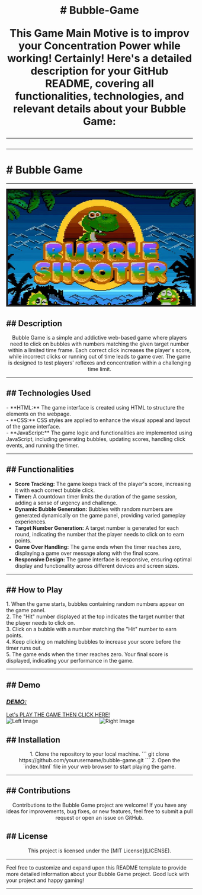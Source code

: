 <h1><center><b># Bubble-Game</b></center>
<p align="center">
This Game Main Motive is to improv your Concentration Power while working!
Certainly! Here's a detailed description for your GitHub README, covering all functionalities, technologies, and relevant details about your Bubble Game:

---
</p>
<hr>
<h1># Bubble Game</h1>
<hr color="red" width="100%">
<p align="center">
  <img src="images/banner.jpg" alt="Banner" width="820px" border="4">
</p>



<h2><b>## Description</b></h2>

<p align="center">
Bubble Game is a simple and addictive web-based game where players need to click on bubbles with numbers matching the given target number within a limited time frame. Each correct click increases the player's score, while incorrect clicks or running out of time leads to game over. The game is designed to test players' reflexes and concentration within a challenging time limit.
</p>
<hr color="yellow" width="100%">
<h2><b>## Technologies Used</b></h2>

<p>
- **HTML:** The game interface is created using HTML to structure the elements on the webpage.<br>
- **CSS:** CSS styles are applied to enhance the visual appeal and layout of the game interface.<br>
- **JavaScript:** The game logic and functionalities are implemented using JavaScript, including generating bubbles, updating scores, handling click events, and running the timer.<br>
</p>
<hr color="blue" width="100%">

<h2><b>## Functionalities</b></h2>

- **Score Tracking:** The game keeps track of the player's score, increasing it with each correct bubble click.
- **Timer:** A countdown timer limits the duration of the game session, adding a sense of urgency and challenge.
- **Dynamic Bubble Generation:** Bubbles with random numbers are generated dynamically on the game panel, providing varied gameplay experiences.
- **Target Number Generation:** A target number is generated for each round, indicating the number that the player needs to click on to earn points.
- **Game Over Handling:** The game ends when the timer reaches zero, displaying a game over message along with the final score.
- **Responsive Design:** The game interface is responsive, ensuring optimal display and functionality across different devices and screen sizes.
<hr color="orange" width="100%">

<h2><b>## How to Play</b></h2>

<p>
1. When the game starts, bubbles containing random numbers appear on the game panel.<br>
2. The "Hit" number displayed at the top indicates the target number that the player needs to click on.<br>
3. Click on a bubble with a number matching the "Hit" number to earn points.<br>
4. Keep clicking on matching bubbles to increase your score before the timer runs out.<br>
5. The game ends when the timer reaches zero. Your final score is displayed, indicating your performance in the game.<br>
</p>
<hr color="green" width="100%">

<h2><b>## Demo</b></h2>

<h3><i><b><u>DEMO:</u></b></i></h3> <a href="https://blocknotes-4515.github.io/Bubble-Game/">Let's PLAY THE GAME THEN CLICK HERE!</a>
<div style="display: flex; justify-content: space-between;">
  <img src="images/left_image.jpg" alt="Left Image" width="400px">
  <img src="images/right_image.jpg" alt="Right Image" width="400px">
</div>


<h2><b>## Installation</b></h2>
<p align="center">
1. Clone the repository to your local machine.
   ```
   git clone https://github.com/yourusername/bubble-game.git
   ```
2. Open the `index.html` file in your web browser to start playing the game.
</p>
<hr color="purple" width="100%">

<h2><b>## Contributions</b></h2>
<p align="center">
Contributions to the Bubble Game project are welcome! If you have any ideas for improvements, bug fixes, or new features, feel free to submit a pull request or open an issue on GitHub.
</p>

<h2><b>## License</b></h2>
<p align="center">
This project is licensed under the [MIT License](LICENSE).

---

Feel free to customize and expand upon this README template to provide more detailed information about your Bubble Game project. Good luck with your project and happy gaming!</p>
<hr color="green" width="100%">
